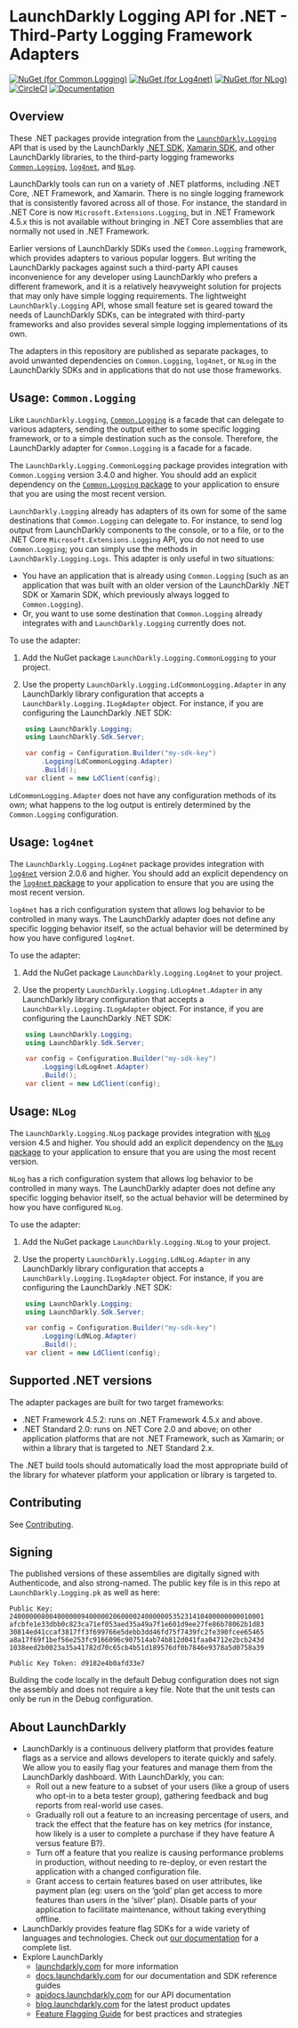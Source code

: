 # LaunchDarkly Logging API for .NET - Third-Party Logging Framework Adapters

[![NuGet (for Common.Logging)](https://img.shields.io/nuget/v/LaunchDarkly.Logging.CommonLogging.svg?style=flat-square)](https://www.nuget.org/packages/LaunchDarkly.Logging.CommonLogging/)
[![NuGet (for Log4net)](https://img.shields.io/nuget/v/LaunchDarkly.Logging.Log4net.svg?style=flat-square)](https://www.nuget.org/packages/LaunchDarkly.Logging.Log4net/)
[![NuGet (for NLog)](https://img.shields.io/nuget/v/LaunchDarkly.Logging.NLog.svg?style=flat-square)](https://www.nuget.org/packages/LaunchDarkly.Logging.NLog/)
[![CircleCI](https://circleci.com/gh/launchdarkly/dotnet-logging-adapters.svg?style=shield)](https://circleci.com/gh/launchdarkly/dotnet-logging-adapters)
[![Documentation](https://img.shields.io/static/v1?label=GitHub+Pages&message=reference&color=00add8)](https://launchdarkly.github.io/dotnet-logging-adapters)

## Overview

These .NET packages provide integration from the [`LaunchDarkly.Logging`](https://github.com/launchdarkly/dotnet-logging) API that is used by the LaunchDarkly [.NET SDK](https://github.com/launchdarkly/dotnet-server-sdk), [Xamarin SDK](https://github.com/launchdarkly/xamarin-client-sdk), and other LaunchDarkly libraries, to the third-party logging frameworks [`Common.Logging`](https://github.com/net-commons/common-logging), [`log4net`](https://logging.apache.org/log4net/), and [`NLog`](https://nlog-project.org/).

LaunchDarkly tools can run on a variety of .NET platforms, including .NET Core, .NET Framework, and Xamarin. There is no single logging framework that is consistently favored across all of those. For instance, the standard in .NET Core is now `Microsoft.Extensions.Logging`, but in .NET Framework 4.5.x this is not available without bringing in .NET Core assemblies that are normally not used in .NET Framework.

Earlier versions of LaunchDarkly SDKs used the `Common.Logging` framework, which provides adapters to various popular loggers. But writing the LaunchDarkly packages against such a third-party API causes inconvenience for any developer using LaunchDarkly who prefers a different framework, and it is a relatively heavyweight solution for projects that may only have simple logging requirements. The lightweight `LaunchDarkly.Logging` API, whose small feature set is geared toward the needs of LaunchDarkly SDKs, can be integrated with third-party frameworks and also provides several simple logging implementations of its own.

The adapters in this repository are published as separate packages, to avoid unwanted dependencies on `Common.Logging`, `log4net`, or `NLog` in the LaunchDarkly SDKs and in applications that do not use those frameworks.

## Usage: `Common.Logging`

Like `LaunchDarkly.Logging`, [`Common.Logging`](https://github.com/net-commons/common-logging) is a facade that can delegate to various adapters, sending the output either to some specific logging framework, or to a simple destination such as the console. Therefore, the LaunchDarkly adapter for `Common.Logging` is a facade for a facade.

The `LaunchDarkly.Logging.CommonLogging` package provides integration with `Common.Logging` version 3.4.0 and higher. You should add an explicit dependency on the [`Common.Logging` package](https://www.nuget.org/packages/Common.Logging) to your application to ensure that you are using the most recent version.

`LaunchDarkly.Logging` already has adapters of its own for some of the same destinations that `Common.Logging` can delegate to. For instance, to send log output from LaunchDarkly components to the console, or to a file, or to the .NET Core `Microsoft.Extensions.Logging` API, you do not need to use `Common.Logging`; you can simply use the methods in `LaunchDarkly.Logging.Logs`. This adapter is only useful in two situations:

* You have an application that is already using `Common.Logging` (such as an application that was built with an older version of the LaunchDarkly .NET SDK or Xamarin SDK, which previously always logged to `Common.Logging`).
* Or, you want to use some destination that `Common.Logging` already integrates with and `LaunchDarkly.Logging` currently does not.

To use the adapter:

1. Add the NuGet package `LaunchDarkly.Logging.CommonLogging` to your project.

2. Use the property `LaunchDarkly.Logging.LdCommonLogging.Adapter` in any LaunchDarkly library configuration that accepts a `LaunchDarkly.Logging.ILogAdapter` object. For instance, if you are configuring the LaunchDarkly .NET SDK:

```csharp
    using LaunchDarkly.Logging;
    using LaunchDarkly.Sdk.Server;

    var config = Configuration.Builder("my-sdk-key")
        .Logging(LdCommonLogging.Adapter)
        .Build();
    var client = new LdClient(config);
```

`LdCommonLogging.Adapter` does not have any configuration methods of its own; what happens to the log output is entirely determined by the `Common.Logging` configuration.

## Usage: `log4net`

The `LaunchDarkly.Logging.Log4net` package provides integration with [`log4net`](https://logging.apache.org/log4net/) version 2.0.6 and higher. You should add an explicit dependency on the [`log4net` package](https://www.nuget.org/packages/log4net) to your application to ensure that you are using the most recent version.

`log4net` has a rich configuration system that allows log behavior to be controlled in many ways. The LaunchDarkly adapter does not define any specific logging behavior itself, so the actual behavior will be determined by how you have configured `log4net`.

To use the adapter:

1. Add the NuGet package `LaunchDarkly.Logging.Log4net` to your project.

2. Use the property `LaunchDarkly.Logging.LdLog4net.Adapter` in any LaunchDarkly library configuration that accepts a `LaunchDarkly.Logging.ILogAdapter` object. For instance, if you are configuring the LaunchDarkly .NET SDK:

```csharp
    using LaunchDarkly.Logging;
    using LaunchDarkly.Sdk.Server;

    var config = Configuration.Builder("my-sdk-key")
        .Logging(LdLog4net.Adapter)
        .Build();
    var client = new LdClient(config);
```

## Usage: `NLog`

The `LaunchDarkly.Logging.NLog` package provides integration with [`NLog`](https://nlog-project.org/) version 4.5 and higher. You should add an explicit dependency on the [`NLog` package](https://www.nuget.org/packages/NLog) to your application to ensure that you are using the most recent version.

`NLog` has a rich configuration system that allows log behavior to be controlled in many ways. The LaunchDarkly adapter does not define any specific logging behavior itself, so the actual behavior will be determined by how you have configured `NLog`.

To use the adapter:

1. Add the NuGet package `LaunchDarkly.Logging.NLog` to your project.

2. Use the property `LaunchDarkly.Logging.LdNLog.Adapter` in any LaunchDarkly library configuration that accepts a `LaunchDarkly.Logging.ILogAdapter` object. For instance, if you are configuring the LaunchDarkly .NET SDK:

```csharp
    using LaunchDarkly.Logging;
    using LaunchDarkly.Sdk.Server;

    var config = Configuration.Builder("my-sdk-key")
        .Logging(LdNLog.Adapter)
        .Build();
    var client = new LdClient(config);
```

## Supported .NET versions

The adapter packages are built for two target frameworks:

* .NET Framework 4.5.2: runs on .NET Framework 4.5.x and above.
* .NET Standard 2.0: runs on .NET Core 2.0 and above; on other application platforms that are not .NET Framework, such as Xamarin; or within a library that is targeted to .NET Standard 2.x.

The .NET build tools should automatically load the most appropriate build of the library for whatever platform your application or library is targeted to.

## Contributing

See [Contributing](https://github.com/launchdarkly/dotnet-logging-adapters/blob/master/CONTRIBUTING.md).

## Signing

The published versions of these assemblies are digitally signed with Authenticode, and also strong-named. The public key file is in this repo at `LaunchDarkly.Logging.pk` as well as here:

```
Public Key:
2400000080040000009400000206000024000000535231410400000000010001
afcbfe1e33dbb0c823ca71ef053aed35a49a7f1e601d9ee27fe86b78062b1d83
30814ed41ccaf3817ff3f699766e5debb3dd46fd75f7439fc2fe390fcee65465
a8a17f69f1bef56e253fc9166096c907514ab74b812d041faa04712e2bcb243d
1038eed2b0023a35a41782d70c65cb4b51d189576df0b7846e9378a5d0758a39

Public Key Token: d9182e4b0afd33e7
```

Building the code locally in the default Debug configuration does not sign the assembly and does not require a key file. Note that the unit tests can only be run in the Debug configuration.

## About LaunchDarkly
 
* LaunchDarkly is a continuous delivery platform that provides feature flags as a service and allows developers to iterate quickly and safely. We allow you to easily flag your features and manage them from the LaunchDarkly dashboard.  With LaunchDarkly, you can:
    * Roll out a new feature to a subset of your users (like a group of users who opt-in to a beta tester group), gathering feedback and bug reports from real-world use cases.
    * Gradually roll out a feature to an increasing percentage of users, and track the effect that the feature has on key metrics (for instance, how likely is a user to complete a purchase if they have feature A versus feature B?).
    * Turn off a feature that you realize is causing performance problems in production, without needing to re-deploy, or even restart the application with a changed configuration file.
    * Grant access to certain features based on user attributes, like payment plan (eg: users on the ‘gold’ plan get access to more features than users in the ‘silver’ plan). Disable parts of your application to facilitate maintenance, without taking everything offline.
* LaunchDarkly provides feature flag SDKs for a wide variety of languages and technologies. Check out [our documentation](https://docs.launchdarkly.com/docs) for a complete list.
* Explore LaunchDarkly
    * [launchdarkly.com](https://www.launchdarkly.com/ "LaunchDarkly Main Website") for more information
    * [docs.launchdarkly.com](https://docs.launchdarkly.com/  "LaunchDarkly Documentation") for our documentation and SDK reference guides
    * [apidocs.launchdarkly.com](https://apidocs.launchdarkly.com/  "LaunchDarkly API Documentation") for our API documentation
    * [blog.launchdarkly.com](https://blog.launchdarkly.com/  "LaunchDarkly Blog Documentation") for the latest product updates
    * [Feature Flagging Guide](https://github.com/launchdarkly/featureflags/  "Feature Flagging Guide") for best practices and strategies
